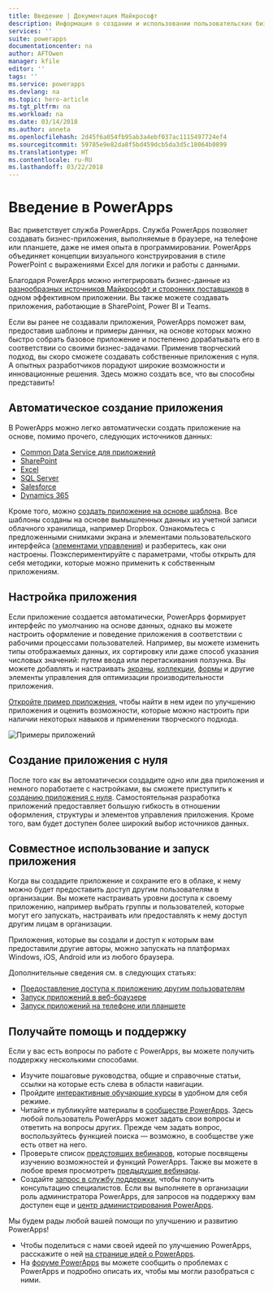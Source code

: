 ```yaml
---
title: Введение | Документация Майкрософт
description: Информация о создании и использовании пользовательских бизнес-приложений с помощью Microsoft PowerApps
services: ''
suite: powerapps
documentationcenter: na
author: AFTOwen
manager: kfile
editor: ''
tags: ''
ms.service: powerapps
ms.devlang: na
ms.topic: hero-article
ms.tgt_pltfrm: na
ms.workload: na
ms.date: 03/14/2018
ms.author: anneta
ms.openlocfilehash: 2d45f6a054fb95ab3a4ebf037ac1115497724ef4
ms.sourcegitcommit: 59785e9e82da8f5bd459dcb5da3d5c18064b0899
ms.translationtype: HT
ms.contentlocale: ru-RU
ms.lasthandoff: 03/22/2018
---
```

# <a name="introduction-to-powerapps"></a>Введение в PowerApps
Вас приветствует служба PowerApps. Служба PowerApps позволяет создавать бизнес-приложения, выполняемые в браузере, на телефоне или планшете, даже не имея опыта в программировании. PowerApps объединяет концепции визуального конструирования в стиле PowerPoint с выражениями Excel для логики и работы с данными.

Благодаря PowerApps можно интегрировать бизнес-данные из [разнообразных источников Майкрософт и сторонних поставщиков](connections-list.md) в одном эффективном приложении. Вы также можете создавать приложения, работающие в SharePoint, Power BI и Teams.

Если вы ранее не создавали приложения, PowerApps поможет вам, предоставив шаблоны и примеры данных, на основе которых можно быстро собрать базовое приложение и постепенно дорабатывать его в соответствии со своими бизнес-задачами. Применив творческий подход, вы скоро сможете создавать собственные приложения с нуля. А опытных разработчиков порадуют широкие возможности и инновационные решения. Здесь можно создать все, что вы способны представить!

## <a name="generate-an-app-automatically"></a>Автоматическое создание приложения
В PowerApps можно легко автоматически создать приложение на основе, помимо прочего, следующих источников данных:

* [Common Data Service для приложений](data-platform-create-app.md)
* [SharePoint](app-from-sharepoint.md)
* [Excel](get-started-create-from-data.md)
* [SQL Server](connections/connection-azure-sqldatabase.md)
* [Salesforce](add-manage-connections.md)
* [Dynamics 365](connections/connection-dynamics-crmonline.md)

Кроме того, можно [создать приложение на основе шаблона](get-started-test-drive.md). Все шаблоны созданы на основе вымышленных данных из учетной записи облачного хранилища, например Dropbox. Ознакомьтесь с предложенными снимками экрана и элементами пользовательского интерфейса ([элементами управления](reference-properties.md)) и разберитесь, как они настроены. Поэкспериментируйте с параметрами, чтобы открыть для себя методики, которые можно применить к собственным приложениям.

## <a name="customize-an-app"></a>Настройка приложения
Если приложение создается автоматически, PowerApps формирует интерфейс по умолчанию на основе данных, однако вы можете настроить оформление и поведение приложения в соответствии с рабочими процессами пользователей. Например, вы можете изменить типы отображаемых данных, их сортировку или даже способ указания числовых значений: путем ввода или перетаскивания ползунка. Вы можете добавлять и настраивать [экраны](add-screen-context-variables.md), [коллекции](customize-layout-sharepoint.md), [формы](customize-forms-sharepoint.md) и другие элементы управления для оптимизации производительности приложения.

[Откройте пример приложения](open-and-run-a-sample-app.md), чтобы найти в нем идеи по улучшению приложения и оценить возможности, которые можно настроить при наличии некоторых навыков и применении творческого подхода.

![Примеры приложений](./media/getting-started/sample-apps.png)

## <a name="create-an-app-from-scratch"></a>Создание приложения с нуля
После того как вы автоматически создадите одно или два приложения и немного поработаете с настройками, вы сможете приступить к [созданию приложения с нуля](get-started-create-from-blank.md). Самостоятельная разработка приложений предоставляет большую гибкость в отношении оформления, структуры и элементов управления приложения. Кроме того, вам будет доступен более широкий выбор источников данных.

## <a name="share-and-run-an-app"></a>Совместное использование и запуск приложения
Когда вы создадите приложение и сохраните его в облаке, к нему можно будет предоставить доступ другим пользователям в организации. Вы можете настраивать уровни доступа к своему приложению, например выбрать группы и пользователей, которые могут его запускать, настраивать или предоставлять к нему доступ другим лицам в организации.

Приложения, которые вы создали и доступ к которым вам предоставили другие авторы, можно запускать на платформах Windows, iOS, Android или из любого браузера.

Дополнительные сведения см. в следующих статьях:

* [Предоставление доступа к приложению другим пользователям](share-app.md)
* [Запуск приложений в веб-браузере](../../user/run-app-browser.md)
* [Запуск приложений на телефоне или планшете](../../user/run-app-client.md)

## <a name="get-help-and-support"></a>Получайте помощь и поддержку
Если у вас есть вопросы по работе с PowerApps, вы можете получить поддержку несколькими способами.

* Изучите пошаговые руководства, общие и справочные статьи, ссылки на которые есть слева в области навигации.
* Пройдите [интерактивные обучающие курсы](https://docs.microsoft.com/powerapps/guided-learning/) в удобном для себя режиме.
* Читайте и публикуйте материалы в [сообществе PowerApps](https://aka.ms/powerapps-community). Здесь любой пользователь PowerApps может задать свои вопросы и ответить на вопросы других. Прежде чем задать вопрос, воспользуйтесь функцией поиска — возможно, в сообществе уже есть ответ на него.
* Проверьте список [предстоящих вебинаров](webinars-listing.md#upcoming-webinars), которые посвящены изучению возможностей и функций PowerApps. Также вы можете в любое время просмотреть [предыдущие вебинары](webinars-listing.md#past-webinars).
* Создайте [запрос в службу поддержки](https://powerapps.microsoft.com/support/pro/), чтобы получить консультацию специалистов. Если вы выполняете в организации роль администратора PowerApps, для запросов на поддержку вам доступен еще и [центр администрирования PowerApps](https://portal.office.com/Support/Support.aspx).

Мы будем рады любой вашей помощи по улучшению и развитию PowerApps!

* Чтобы поделиться с нами своей идеей по улучшению PowerApps, расскажите о ней [на странице идей о PowerApps](https://powerusers.microsoft.com/t5/PowerApps-Ideas/idb-p/PowerAppsIdeas).
* На [форуме PowerApps](https://powerusers.microsoft.com/t5/General-Discussion/bd-p/PowerAppsForum1) вы можете сообщить о проблемах с PowerApps и подробно описать их, чтобы мы могли разобраться с ними.
